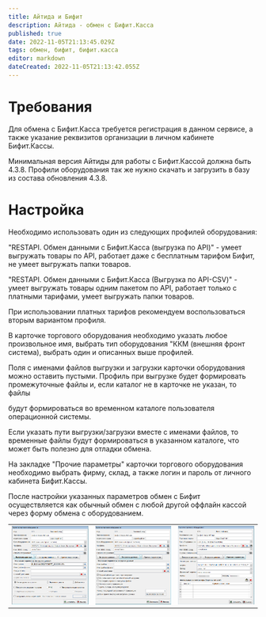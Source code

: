 ```yaml
---
title: Айтида и Бифит
description: Айтида - обмен с Бифит.Касса
published: true
date: 2022-11-05T21:13:45.029Z
tags: обмен, бифит, бифит.касса
editor: markdown
dateCreated: 2022-11-05T21:13:42.055Z
---
```


# Требования
Для обмена с Бифит.Касса требуется регистрация в данном сервисе, а также указание реквизитов организации в личном кабинете Бифит.Кассы.

Минимальная версия Айтиды для работы с Бифит.Кассой должна быть 4.3.8. Профили оборудования так же нужно скачать и загрузить в базу из состава обновления 4.3.8.

# Настройка
Необходимо использовать один из следующих профилей оборудования:

"RESTAPI. Обмен данными с Бифит.Касса (выгрузка по API)" - умеет выгружать товары по API, работает даже с бесплатным тарифом Бифит, не умеет выгружать папки товаров.

"RESTAPI. Обмен данными с Бифит.Касса (Выгрузка по API-CSV)" - умеет выгружать товары одним пакетом по API, работает только с платными тарифами, умеет выгружать папки товаров.

При использовании платных тарифов рекомендуем воспользоваться вторым вариантом профиля.

 

В карточке торгового оборудования необходимо указать любое произвольное имя, выбрать тип оборудования "ККМ (внешняя фронт система), выбрать один и описанных выше профилей.

Поля с именами файлов выгрузки и загрузки карточки оборудования можно оставить пустыми. Профиль при выгрузке будет формировать промежуточные файлы и, если каталог не в карточке не указан, то файлы

будут формироваться во временном каталоге пользователя операционной системы.

Если указать пути выгрузки/загрузки вместе с именами файлов, то временные файлы будут формироваться в указанном каталоге, что может быть полезно для отладки обмена.

 

На закладке "Прочие параметры" карточки торгового оборудования необходимо выбрать фирму, склад, а также логин и пароль от личного кабинета Бифит.Кассы.

 

После настройки указанных параметров обмен с Бифит осуществляется как обычный обмен с любой другой оффлайн кассой через форму обмена с оборудованием.

| | | |
| --- | --- | --- |
| ![image1.png](/images/integrations/bifit/image1.png) | ![image2.png](/images/integrations/bifit/image2.png) | ![image4.png](/images/integrations/bifit/image3.png) |